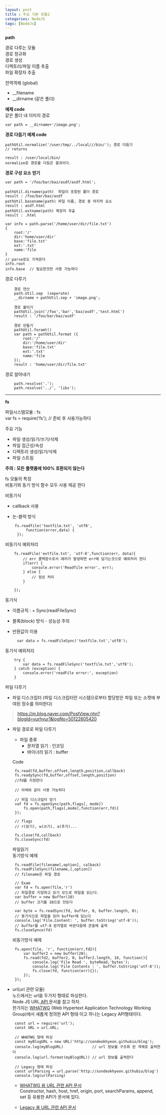 ```yaml
---
layout: post
title : 주요 기본 모듈2
categories: NodeJS
tags: [NodeJs]
---
```


**path**   

경로 다루는 모듈   
경로 정규화   
경로 생성   
디렉토리/파일 이름 추출    
파일 확장자 추출   

전역객체 (global)   
- __filename   
- __dirname (같은 폴더)
  
**예제 code**   
같은 폴더 내 이미지 경로

    var path = __dirname+'/image.png';

**경로 다듬기 예제 code**

    pathUtil.normalize('/user/tmp/../local///bin/'); 경로 다듬기
    // returns
    
    result : /user/local/bin/  
    normalize로 경로를 다듬은 결과이다.

**경로 구성 요소 얻기**
 
    var path = '/foo/bar/baz/asdf/asdf.html';
    
    pathUtil.dirname(path)  파일이 포함된 폴더 경로  
    result : /foo/bar/baz/asdf
    pathUtil.basename(path) 파일 이름, 경로 중 마지막 요소  
    result : asdf.html
    pathUtil.extname(path) 확장자 추출 
    result : .html

    var info = path.parse('/home/user/dir/file.txt')
    {
        root:'/'
        dir:'home/user/dir'
        base:'file.txt'
        ext:'.txt'
        name:'file
    }
    // parse로도 가져온다 
    info.root 
    info.base  // 필요한것만 사용 가능하다

경로 다루기   
   
        경로 연산   
        path.Util.sep  (seperate)   
        __dirname + pathUtil.sep + 'image.png';  

        경로 붙이기   
        pathUtil.join('/foo','bar','baz/asdf','test.html')   
        result : '/foo/bar/baz/asdf'

        경로 만들기
        pathUtil.foramt()    
        var path = pathUtil.format ({   
            root:'/'   
            dir:'/home/user/dir'   
            base:'file.txt'   
            ext:'.txt'   
            name:'file   
        });
        result : 'home/user/dir/file.txt'
        
경로 알아내기    

        path.resolve('.');
        path.resolve('../', 'libs');

---

**fs**
 
 파일시스템모듈 : fs   
 var fs = require('fs'); // 준비 후 사용가능하다 

 주요 기능   
- 파일 생성/읽기/쓰기/삭제
- 파일 접근성/속성
- 디렉토리 생성/읽기/삭제
- 파일 스트림

**주의 : 모든 플랫폼에 100% 호환되지 않는다**

fs 모듈의 특징   
비동기와 동기 방식 함수 모두 사용 제공 한다   

비동기식   
- callback 사용
- 논-블럭 방식

       fs.readfile('textfile.txt', 'utf8', 
            function(error,data) {
        });

비동기식 예외처리   

        fs.readFile('extfile.txt', 'utf-8',function(err, data){
            // err 콜백함수로서 에러가 발생하면 err에 담기는것으로 예외처리 한다
            if(err) {
                console.error('Readfile error', err);
            } else {
                // 정상 처리
            }

        });

동기식 
- 이름규칙 : + Sync(readFileSync)
- 블록(block) 방식 - 성능상 주의
- 반환값이 이용   

        var data = fs.readFileSync('textfile.txt','utf8');

동기식 예외처리 

        try {
            var data = fs.readFileSync('textfile.txt','utf8');
        } catch (exception) {
            console.error('readFile error:', exception)
        }



파일 다루기   
- 파일 디스크립터 (파일 디스크립터란 시스템으로부터 할당받은 파일 또는 소켓에 부여된 정수를 의미한다)   
 >https://m.blog.naver.com/PostView.nhn?blogId=yurhyur1&logNo=50122605420

 - 파일 경로로 파일 다루기   
    -  파일 종류  
        - 문자열 읽기 : 인코딩    
        - 바이너리 읽기 : buffer    

    
    Code

        fs.read(fd,buffer,offset,length,position,callback)
        fs.readySync(fd,buffer,offset,length,position)
        //fd를 지정한다

        // 아래와 같이 사용 가능하다

        // 파일 디스크립터 얻기
        vaf fd = fs.openSync(path,flags[, mode])
            fs.open(path,flags[,mode],function(err,fd){
        });

        // flags 
        // r(읽기), w(쓰기), a(추가)...

        fs.close(fd,callback)
        fs.closeSync(fd)
      
    파일읽기   
    동기방식 예제
     
        fs.readFile(filename[,option], calback)   
        fs.readFileSync(filename,[,option])
        // filename은 파일 경로
        
        // Exam
        var fd = fs.open(file,'r')
        // 파일경로 지정하고 읽기 모드로 파일을 읽는다. 
        var buffer = new Buffer(10)
        // buffer 크기를 10으로 만든다

        var byte = fs.readSync(fd, buffer, 0, buffer.length, 0);
        // 동기식으로 파일을 읽어 buffer에 담는다
        console.log('File.Content: ', buffer.toString('utf-8'));
        // buffer를 utf-8 문자열로 바꾼다음에 콘솔에 출력
        fs.closeSynce(fd)


    비동기방식 예제

        fs.open(file, 'r', function(err,fd2){
            var buffer2 = new buffer(20);
            fs.read(fd2, buffer2, 0, buffer2.length, 10, function(){
                console.log('File Read ', byteRead,'bytes');
                console.log('File Contents : ', buffer.toString('utf-8'));
                fs.close(fd, function(err){});
            });
        });

 - url(url 관련 모듈)   
       노드에서는 url을 두가지 형태로 파싱한다.   
       Node JS URL<a href="https://nodejs.org/api/url.html#url_url_strings_and_url_objects"> API </a>문서를 참고 하자.   
       한가지는 <a href="https://ko.wikipedia.org/wiki/WHATWG">WHATWG</a> (Web Hypertext Application Technology Working Group)에서 새롭게 정의한 API 형태 이고 하나는 Legacy API형태이다. 

        const url = require('url');
        const URL = url.URL;
        
        // WHATWG 형태 파싱
        const myBlogURL = new URL('http://sondeokhyeon.githubio/blog');
        console.log(myBlogURL)             // url 정보를 구조화 된 객체로 출력한다
        console.log(url.format(myBlogURL)) // url 정보를 출력한다 
       
        // Legacy 형태 파싱 
        const urlParsing = url.parse('http://sondeokhyeon.githubio/blog')
        console.log(urlParsing)

      - <a href="https://nodejs.org/api/url.html#url_the_whatwg_url_api">WHATWG 용 URL 관련 API 문서</a>   
      Constructor, hash, host, href, origin, port, searchParams, append, set 등 유용한 API가 문서에 있다.

      - <a href="https://nodejs.org/api/url.html#url_legacy_url_api">Legacy 용 URL 관련 API 문서</a>
